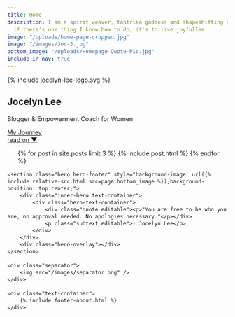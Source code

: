 ```yaml
---
title: Home
description: I am a spirit weaver, tantrika goddess and shapeshifting artist. And
  if there's one thing I know how to do, it's to live joyfullee!
image: "/uploads/home-page-cropped.jpg"
image: "/images/Joc-3.jpg"
bottom_image: "/uploads/Homepage-Quote-Pic.jpg"
include_in_nav: true
---
```


<section class="hero" style="background-image: url({% include relative-src.html src=page.image %})">
	<div class="inner-hero text-container">
		<div class="hero-text-container">
			<div class="hero-logo">{% include jocelyn-lee-logo.svg %}</div>
			<h1 id="landing-page-heading">Jocelyn Lee</h1>
			<p class="subtext editable">Blogger &amp; Empowerment Coach for Women&nbsp;</p>
			<div class="cta button alt editable" id="cta-my-journey"><a href="/my-journey/">My Journey</a></div>
		</div>
	</div>
	<div class="read-on"><a href="#read-on">read on <span class="arrow">&#x25BC;</span></a></div>
</section>

<div class="content" id="read-on">
	<section>
		<div class="text-container">
			<ul class="blog-posts">
				{% for post in site.posts limit:3 %}
					{% include post.html %}
				{% endfor %}
			</ul>
		</div>
	</section>

	<section class="hero hero-footer" style="background-image: url({% include relative-src.html src=page.bottom_image %});background-position: top center;">
		<div class="inner-hero text-container">
			<div class="hero-text-container">
				<div class="quote editable"><p>"You are free to be who you are, no approval needed. No apologies necessary."</p></div>
				<p class="subtext editable">- Jocelyn Lee</p>
			</div>
		</div>
		<div class="hero-overlay"></div>
	</section>

	<div class="separator">
		<img src="/images/separator.png" />
	</div>

	<div class="text-container">
		{% include footer-about.html %}
	</div>
</div>
